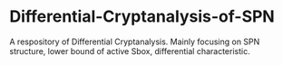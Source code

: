 # Differential-Cryptanalysis-of-SPN
A respository of Differential Cryptanalysis. Mainly focusing on SPN structure, lower bound of active Sbox, differential characteristic.
